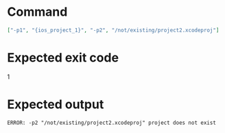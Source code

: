 # Command
```json
["-p1", "{ios_project_1}", "-p2", "/not/existing/project2.xcodeproj"]
```

# Expected exit code
1

# Expected output
```
ERROR: -p2 "/not/existing/project2.xcodeproj" project does not exist

```
